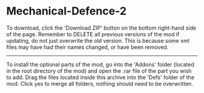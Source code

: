 Mechanical-Defence-2
====================
To download, click the 'Download ZIP' button on the bottom right-hand side of the page. Remember to DELETE all previous
versions of the mod if updating, do not just overwrite the old version. This is because some xml files may have had their
names changed, or have been removed.

--------------------

To install the optional parts of the mod, go into the 'Addons' folder (located in the root directory of the mod) and
open the .rar file of the part you wish to add. Drag the files located inside this archive into the 'Defs' folder of the
mod. Click yes to merge all folders, nothing should need to be overwritten.
